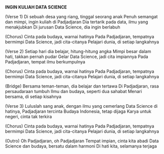 **INGIN KULIAH DATA SCIENCE**

(Verse 1)
Di sebuah desa yang riang, tinggal seorang anak
Penuh semangat dan mimpi, ingin kuliah di Padjadjaran
Dia tertarik pada data, ilmu yang menakjubkan
Di jurusan Data Science, dia ingin berlabuh

(Chorus)
Cinta pada budaya, warnai hatinya
Pada Padjadjaran, tempatnya bermimpi
Data Science, jadi cita-citanya
Pelajari dunia, di setiap langkahnya

(Verse 2)
Setiap hari dia belajar, hitung-hitung angka
Mimpi besar dalam hati, takkan pernah pudar
Gelar Data Science, jadi cita impiannya
Pada Padjadjaran, tempat ilmu berkumpulnya

(Chorus)
Cinta pada budaya, warnai hatinya
Pada Padjadjaran, tempatnya bermimpi
Data Science, jadi cita-citanya
Pelajari dunia, di setiap langkahnya

(Bridge)
Bersama teman-teman, dia belajar dan tertawa
Di Padjadjaran, rasa persaudaraan tumbuh
Ilmu dan budaya, seperti dua sahabat
Menari bersama, di setiap kisahnya

(Verse 3)
Luluslah sang anak, dengan ilmu yang cemerlang
Data Science di hatinya, Padjadjaran tercinta
Budaya Indonesia, tetap dijaga
Karya untuk negeri, cinta tak terkira

(Chorus)
Cinta pada budaya, warnai hatinya
Pada Padjadjaran, tempatnya bermimpi
Data Science, jadi cita-citanya
Pelajari dunia, di setiap langkahnya

(Outro)
Oh Padjadjaran, oh Padjadjaran
Tempat impian, cinta kita abadi
Data Science dan budaya, bersatu dalam harmoni
Di hati kita, selamanya terjaga
